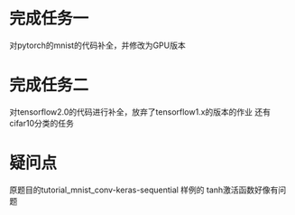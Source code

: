 # 完成任务一
对pytorch的mnist的代码补全，并修改为GPU版本
# 完成任务二
对tensorflow2.0的代码进行补全，放弃了tensorflow1.x的版本的作业
还有cifar10分类的任务
# 疑问点
原题目的tutorial_mnist_conv-keras-sequential 样例的 tanh激活函数好像有问题